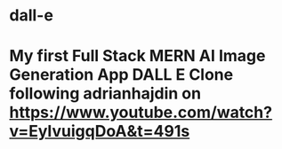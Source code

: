 # dall-e
# My first Full Stack MERN AI Image Generation App DALL E Clone following adrianhajdin on https://www.youtube.com/watch?v=EyIvuigqDoA&t=491s
